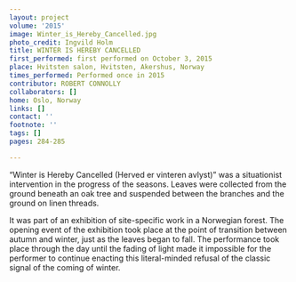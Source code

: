 ```yaml
---
layout: project
volume: '2015'
image: Winter_is_Hereby_Cancelled.jpg
photo_credit: Ingvild Holm
title: WINTER IS HEREBY CANCELLED
first_performed: first performed on October 3, 2015
place: Hvitsten salon, Hvitsten, Akershus, Norway
times_performed: Performed once in 2015
contributor: ROBERT CONNOLLY
collaborators: []
home: Oslo, Norway
links: []
contact: ''
footnote: ''
tags: []
pages: 284-285

---
```


“Winter is Hereby Cancelled (Herved er vinteren avlyst)” was a situationist intervention in the progress of the seasons. Leaves were collected from the ground beneath an oak tree and suspended between the branches and the ground on linen threads.

It was part of an exhibition of site-specific work in a Norwegian forest. The opening event of the exhibition took place at the point of transition between autumn and winter, just as the leaves began to fall. The performance took place through the day until the fading of light made it impossible for the performer to continue enacting this literal-minded refusal of the classic signal of the coming of winter.
